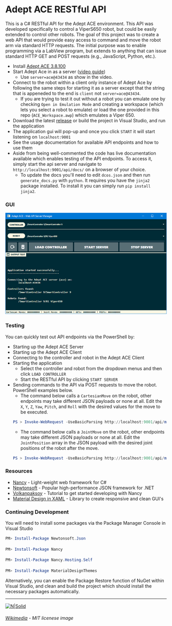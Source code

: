 # Adept ACE RESTful API

This is a C# RESTful API for the Adept ACE environment. This API was developed specifically to control a ViperS650 robot, but could be easily extended to control other robots. The goal of this project was to create a web API that would provide easy access to command and move the robot arm via standard HTTP requests. The initial purpose was to enable programming via a LabView program, but extends to anything that can issue standard HTTP GET and POST requests (e.g., JavaScript, Python, etc.).

  - Install [Adept ACE 3.8.100](https://robotics.omron.com/browse-documents/?dir_id=8)
  - Start Adept Ace in as a server ([video guide](https://youtu.be/j9YGoNODSwQ?t=124))
    - Use `server=ace@43434` as show in the video.
  - Connect to the robot within a client only instance of Adept Ace by following the same steps for starting it as a server except that the string that is appeneded to the end is `client` not `server=ace@43434`.
    - If you are trying to test it out without a robot you can emulate one by checking `Open in Emulation Mode` and creating a workspace (which lets you select a robot to emulate) or load the one provided in this repo (`ACE_Workspace.awp`) which emulates a Viper 650.
  - Download the latest [release](https://github.com/damianj/Adept-ACE-Web-API/releases) or build the project in Visual Studio, and run the application
  - The application gui will pop-up and once you click `START` it will start listening on `localhost:9001`
  - See the usage documentation for available API endpoints and how to use them
  - Aside from being well-commented the code has live documentation available which enables testing of the API endpoints. To access it, simply start the api server and navigate to `http://localhost:9001/api/docs/` on a browser of your choice.
    - To update the docs you'll need to edit `dcos.json` and then run `generate_docs.py` with `python`. It requires you have the `jinja2` package installed. To install it you can simply run `pip install jinja2`.

### GUI

![Adept-ACE-Web-API-GUI](./gui.png)

### Testing

You can quickly test out API endpoints via the PowerShell by:
  - Starting up the Adept ACE Server
  - Starting up the Adept ACE Client
  - Connecting to the controller and robot in the Adept ACE Client
  - Starting the application
    - Select the controller and robot from the dropdown menus and then click `LOAD CONTROLLER`
    - Start the RESTful API by clicking `START SERVER`
 - Sending commands to the API via POST requests to move the robot. PowerShell examples below.
   - The command below calls a `CartesianMove` on the robot, other endpoints may take different JSON payloads or none at all. Edit the `X`, `Y`, `Z`, `Yaw`, `Pitch`, and `Roll` with the desired values for the move to be executed.
    ```powershell
    PS > Invoke-WebRequest -UseBasicParsing http://localhost:9001/api/move/cartesian -ContentType "application/json" -Method POST -Body "{ 'Accel': 100, 'Decel': 100, 'Speed': 10, 'StraightMotion': true, 'MotionEnd': 'Blend', 'SCurveProfile': 0, 'X': 0, 'Y': 0, 'Z': 0, 'Yaw': 0, 'Pitch': 0, 'Roll': 0}"
    ```
   - The command below calls a `JointMove` on the robot, other endpoints may take different JSON payloads or none at all. Edit the `JointPosition` array in the JSON payload with the desired joint positions of the robot after the move.
    ```powershell
    PS > Invoke-WebRequest -UseBasicParsing http://localhost:9001/api/move/joints -ContentType "application/json" -Method POST -Body "{ 'Accel': 100, 'Decel': 100, 'Speed': 10, 'StraightMotion': true, 'MotionEnd': 'Blend', 'SCurveProfile': 0, 'JointPosition': [0.0, 0.0, 0.0, 0.0, 0.0, 0.0]}"
    ```

### Resources

* [Nancy] - Light-weight web framework for C#
* [Newtonsoft] - Popular high-performance JSON framework for .NET
* [Volkanpaksoy] - Tutorial to get started developing with Nancy
* [Material Design in XAML] - Library to create responsive and clean GUI's 

### Continuing Development
You will need to install some packages via the Package Manager Console in Visual Studio

```powershell
PM> Install-Package Newtonsoft.Json

PM> Install-Package Nancy

PM> Install-Package Nancy.Hosting.Self

PM> Install-Package MaterialDesignThemes
```

Alternatively, you can enable the Package Restore function of NuGet within Visual Studio, and clean and build the project which should install the necessary packages automatically.

---
[![N|Solid](https://upload.wikimedia.org/wikipedia/commons/thumb/f/f8/License_icon-mit-88x31-2.svg/2000px-License_icon-mit-88x31-2.svg.png)](https://opensource.org/licenses/MIT)
###### [Wikimedia] - MIT licenese image

[//]: # (Reference Links - http://stackoverflow.com/questions/4823468/store-comments-in-markdown-syntax)

   [Adept ACE Custom API]: <https://damianj.github.io/MARSLab_ACEAPI/>
   [Material Design in XAML]: <http://materialdesigninxaml.net/>
   [Volkanpaksoy]: <http://volkanpaksoy.com/archive/2015/11/11/building-a-simple-http-server-with-nancy/>
   [Nancy]: <http://nancyfx.org/>
   [Newtonsoft]: <http://www.newtonsoft.com/json>
   [Wikimedia]: <https://upload.wikimedia.org/>

